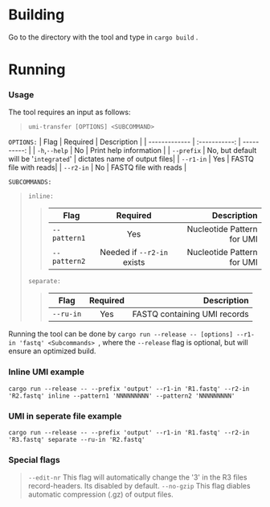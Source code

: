 # Building

Go to the directory with the tool and type in `cargo build` .

# Running

### Usage

The tool requires an input as follows:

> `umi-transfer [OPTIONS] <SUBCOMMAND> `<br>

`OPTIONS:`
| Flag | Required | Description |
| ------------- | :-----------: | ----------: |
| `-h`,`--help` | No | Print help information |
| `--prefix` | No, but default will be '`integrated`' | dictates name of output files|
| `--r1-in` | Yes | FASTQ file with reads|
| `--r2-in` | No | FASTQ file with reads |

`SUBCOMMANDS: `

> `inline:`
>
> > | Flag         |          Required          |                Description |
> > | ------------ | :------------------------: | -------------------------: |
> > | `--pattern1` |            Yes             | Nucleotide Pattern for UMI |
> > | `--pattern2` | Needed if `--r2-in` exists | Nucleotide Pattern for UMI |
>
> `separate:`
>
> > | Flag      | Required |                  Description |
> > | --------- | :------: | ---------------------------: |
> > | `--ru-in` |   Yes    | FASTQ containing UMI records |

Running the tool can be done by `cargo run --release -- [options] --r1-in 'fastq' <Subcommands> `, where the `--release` flag is optional, but will ensure an optimized build. <br>

### Inline UMI example

`cargo run --release -- --prefix 'output' --r1-in 'R1.fastq' --r2-in 'R2.fastq' inline --pattern1 'NNNNNNNNN' --pattern2 'NNNNNNNNN'`

### UMI in seperate file example

```shell
cargo run --release -- --prefix 'output' --r1-in 'R1.fastq' --r2-in 'R3.fastq' separate --ru-in 'R2.fastq'
```

### Special flags

> `--edit-nr` This flag will automatically change the '3' in the R3 files record-headers. Its disabled by default.
> `--no-gzip` This flag diables automatic compression (.gz) of output files.
